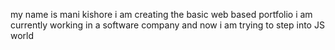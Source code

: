 my name is mani kishore 
i am creating the basic web based portfolio
i am currently working in a software company and now i am trying to step into JS world 